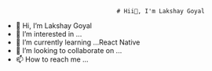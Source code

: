                                     # Hii👋, I'm Lakshay Goyal
- 👋 Hi, I’m Lakshay Goyal
- 👀 I’m interested in ...
- 🌱 I’m currently learning ...React Native
- 💞️ I’m looking to collaborate on ...
- 📫 How to reach me ...

<!---
lakshaygoyal01/lakshaygoyal01 is a ✨ special ✨ repository because its `README.md` (this file) appears on your GitHub profile.
You can click the Preview link to take a look at your changes.
--->
